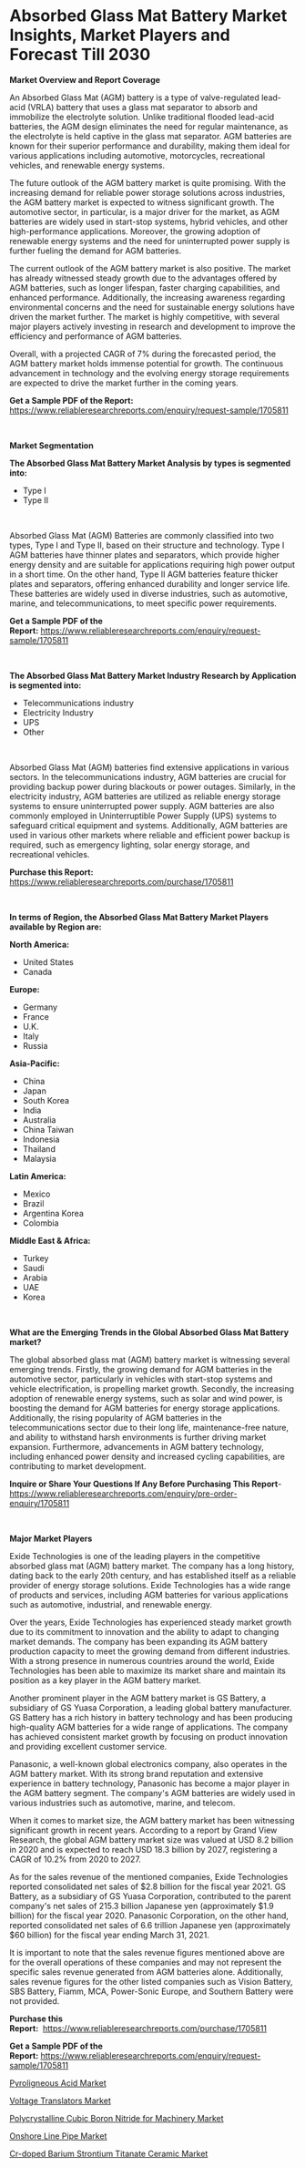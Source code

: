 <p><h1>Absorbed Glass Mat Battery Market Insights, Market Players and Forecast Till 2030</h1></p><p><strong>Market Overview and Report Coverage</strong></p>
<p><p>An Absorbed Glass Mat (AGM) battery is a type of valve-regulated lead-acid (VRLA) battery that uses a glass mat separator to absorb and immobilize the electrolyte solution. Unlike traditional flooded lead-acid batteries, the AGM design eliminates the need for regular maintenance, as the electrolyte is held captive in the glass mat separator. AGM batteries are known for their superior performance and durability, making them ideal for various applications including automotive, motorcycles, recreational vehicles, and renewable energy systems.</p><p>The future outlook of the AGM battery market is quite promising. With the increasing demand for reliable power storage solutions across industries, the AGM battery market is expected to witness significant growth. The automotive sector, in particular, is a major driver for the market, as AGM batteries are widely used in start-stop systems, hybrid vehicles, and other high-performance applications. Moreover, the growing adoption of renewable energy systems and the need for uninterrupted power supply is further fueling the demand for AGM batteries.</p><p>The current outlook of the AGM battery market is also positive. The market has already witnessed steady growth due to the advantages offered by AGM batteries, such as longer lifespan, faster charging capabilities, and enhanced performance. Additionally, the increasing awareness regarding environmental concerns and the need for sustainable energy solutions have driven the market further. The market is highly competitive, with several major players actively investing in research and development to improve the efficiency and performance of AGM batteries.</p><p>Overall, with a projected CAGR of 7% during the forecasted period, the AGM battery market holds immense potential for growth. The continuous advancement in technology and the evolving energy storage requirements are expected to drive the market further in the coming years.</p></p>
<p><strong>Get a Sample PDF of the Report:</strong> <a href="https://www.reliableresearchreports.com/enquiry/request-sample/1705811">https://www.reliableresearchreports.com/enquiry/request-sample/1705811</a></p>
<p>&nbsp;</p>
<p><strong>Market Segmentation</strong></p>
<p><strong>The Absorbed Glass Mat Battery Market Analysis by types is segmented into:</strong></p>
<p><ul><li>Type I</li><li>Type II</li></ul></p>
<p>&nbsp;</p>
<p><p>Absorbed Glass Mat (AGM) Batteries are commonly classified into two types, Type I and Type II, based on their structure and technology. Type I AGM batteries have thinner plates and separators, which provide higher energy density and are suitable for applications requiring high power output in a short time. On the other hand, Type II AGM batteries feature thicker plates and separators, offering enhanced durability and longer service life. These batteries are widely used in diverse industries, such as automotive, marine, and telecommunications, to meet specific power requirements.</p></p>
<p><strong>Get a Sample PDF of the Report:</strong>&nbsp;<a href="https://www.reliableresearchreports.com/enquiry/request-sample/1705811">https://www.reliableresearchreports.com/enquiry/request-sample/1705811</a></p>
<p>&nbsp;</p>
<p><strong>The Absorbed Glass Mat Battery Market Industry Research by Application is segmented into:</strong></p>
<p><ul><li>Telecommunications industry</li><li>Electricity Industry</li><li>UPS</li><li>Other</li></ul></p>
<p>&nbsp;</p>
<p><p>Absorbed Glass Mat (AGM) batteries find extensive applications in various sectors. In the telecommunications industry, AGM batteries are crucial for providing backup power during blackouts or power outages. Similarly, in the electricity industry, AGM batteries are utilized as reliable energy storage systems to ensure uninterrupted power supply. AGM batteries are also commonly employed in Uninterruptible Power Supply (UPS) systems to safeguard critical equipment and systems. Additionally, AGM batteries are used in various other markets where reliable and efficient power backup is required, such as emergency lighting, solar energy storage, and recreational vehicles.</p></p>
<p><strong>Purchase this Report:</strong>&nbsp; <a href="https://www.reliableresearchreports.com/purchase/1705811">https://www.reliableresearchreports.com/purchase/1705811</a></p>
<p>&nbsp;</p>
<p><strong>In terms of Region, the Absorbed Glass Mat Battery Market Players available by Region are:</strong></p>
<p>
    <p> <strong> North America: </strong>
        <ul>
            <li>United States</li>
            <li>Canada</li>
        </ul>
        </p> 
    <p> <strong> Europe: </strong>
        <ul>
            <li>Germany</li>
            <li>France</li>
            <li>U.K.</li>
            <li>Italy</li>
            <li>Russia</li>
        </ul>
        </p> 
    <p> <strong> Asia-Pacific: </strong>
        <ul>
            <li>China</li>
            <li>Japan</li>
            <li>South Korea</li>
            <li>India</li>
            <li>Australia</li>
            <li>China Taiwan</li>
            <li>Indonesia</li>
            <li>Thailand</li>
            <li>Malaysia</li>
        </ul>
        </p> 
    <p> <strong> Latin America: </strong>
        <ul>
            <li>Mexico</li>
            <li>Brazil</li>
            <li>Argentina Korea</li>
            <li>Colombia</li>
        </ul>
        </p> 
    <p> <strong> Middle East & Africa: </strong>
        <ul>
            <li>Turkey</li>
            <li>Saudi</li>
            <li>Arabia</li>
            <li>UAE</li>
            <li>Korea</li>
        </ul>
    </p>
    </p>
<p>&nbsp;</p>
<p><strong>What are the Emerging Trends in the Global Absorbed Glass Mat Battery market?</strong></p>
<p><p>The global absorbed glass mat (AGM) battery market is witnessing several emerging trends. Firstly, the growing demand for AGM batteries in the automotive sector, particularly in vehicles with start-stop systems and vehicle electrification, is propelling market growth. Secondly, the increasing adoption of renewable energy systems, such as solar and wind power, is boosting the demand for AGM batteries for energy storage applications. Additionally, the rising popularity of AGM batteries in the telecommunications sector due to their long life, maintenance-free nature, and ability to withstand harsh environments is further driving market expansion. Furthermore, advancements in AGM battery technology, including enhanced power density and increased cycling capabilities, are contributing to market development.</p></p>
<p><strong>Inquire or Share Your Questions If Any Before Purchasing This Report</strong>- <a href="https://www.reliableresearchreports.com/enquiry/pre-order-enquiry/1705811">https://www.reliableresearchreports.com/enquiry/pre-order-enquiry/1705811</a></p>
<p>&nbsp;</p>
<p><strong>Major Market Players</strong></p>
<p><p>Exide Technologies is one of the leading players in the competitive absorbed glass mat (AGM) battery market. The company has a long history, dating back to the early 20th century, and has established itself as a reliable provider of energy storage solutions. Exide Technologies has a wide range of products and services, including AGM batteries for various applications such as automotive, industrial, and renewable energy.</p><p>Over the years, Exide Technologies has experienced steady market growth due to its commitment to innovation and the ability to adapt to changing market demands. The company has been expanding its AGM battery production capacity to meet the growing demand from different industries. With a strong presence in numerous countries around the world, Exide Technologies has been able to maximize its market share and maintain its position as a key player in the AGM battery market.</p><p>Another prominent player in the AGM battery market is GS Battery, a subsidiary of GS Yuasa Corporation, a leading global battery manufacturer. GS Battery has a rich history in battery technology and has been producing high-quality AGM batteries for a wide range of applications. The company has achieved consistent market growth by focusing on product innovation and providing excellent customer service.</p><p>Panasonic, a well-known global electronics company, also operates in the AGM battery market. With its strong brand reputation and extensive experience in battery technology, Panasonic has become a major player in the AGM battery segment. The company's AGM batteries are widely used in various industries such as automotive, marine, and telecom. </p><p>When it comes to market size, the AGM battery market has been witnessing significant growth in recent years. According to a report by Grand View Research, the global AGM battery market size was valued at USD 8.2 billion in 2020 and is expected to reach USD 18.3 billion by 2027, registering a CAGR of 10.2% from 2020 to 2027.</p><p>As for the sales revenue of the mentioned companies, Exide Technologies reported consolidated net sales of $2.8 billion for the fiscal year 2021. GS Battery, as a subsidiary of GS Yuasa Corporation, contributed to the parent company's net sales of 215.3 billion Japanese yen (approximately $1.9 billion) for the fiscal year 2020. Panasonic Corporation, on the other hand, reported consolidated net sales of 6.6 trillion Japanese yen (approximately $60 billion) for the fiscal year ending March 31, 2021.</p><p>It is important to note that the sales revenue figures mentioned above are for the overall operations of these companies and may not represent the specific sales revenue generated from AGM batteries alone. Additionally, sales revenue figures for the other listed companies such as Vision Battery, SBS Battery, Fiamm, MCA, Power-Sonic Europe, and Southern Battery were not provided.</p></p>
<p><strong>Purchase this Report:</strong>&nbsp;&nbsp;<a href="https://www.reliableresearchreports.com/purchase/1705811">https://www.reliableresearchreports.com/purchase/1705811</a></p>
<p></p>
<p><strong>Get a Sample PDF of the Report:</strong>&nbsp;<a href="https://www.reliableresearchreports.com/enquiry/request-sample/1705811">https://www.reliableresearchreports.com/enquiry/request-sample/1705811</a></p>
<p><p><a href="https://www.linkedin.com/pulse/pyroligneous-acid-market-size-2023-2030-global-industrial-ixfue/">Pyroligneous Acid Market</a></p><p><a href="https://www.linkedin.com/pulse/voltage-translators-market-research-report-unlocks-analysis-t4zuf/">Voltage Translators Market</a></p><p><a href="https://medium.com/@bartlakin/polycrystalline-cubic-boron-nitride-for-machinery-market-size-reveals-the-best-marketing-channels-af09d06f8a40">Polycrystalline Cubic Boron Nitride for Machinery Market</a></p><p><a href="https://github.com/pizolina/Market-Research-Report-List-1/blob/main/onshore-line-pipe-market.md">Onshore Line Pipe Market</a></p><p><a href="https://medium.com/@enosstark1905/cr-doped-barium-strontium-titanate-ceramic-market-size-market-outlook-and-market-forecast-2023-to-ab537cebecd5">Cr-doped Barium Strontium Titanate Ceramic Market</a></p></p>